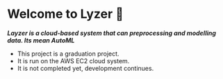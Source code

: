 # Welcome to Lyzer 👋

***Layzer is a cloud-based system that can preprocessing and modelling data. Its mean AutoML***

- This project is a graduation project.
- It is run on the AWS EC2 cloud system.
- It is not completed yet, development continues.

